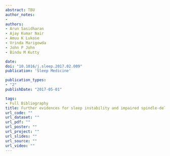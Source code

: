 ```yaml
---
abstract: TBU
author_notes:
- 
authors:
- Arun Sasidharan
- Ajay Kumar Nair
- Amuu K Lukose
- Vrinda Marigowda
- John P John
- Bindu M Kutty

date: 
doi: "10.1016/j.sleep.2017.02.009"
publication: 'Sleep Medicine'

publication_types:
- "2"
publishDate: "2017-05-01"

tags:
- Full Bibliography
title: Further evidences for sleep instability and impaired spindle-delta dynamics in schizophrenia - a whole-night polysomnography study with neuroloop-gain and sleep-cycle analysis
url_code: ""
url_dataset: ""
url_pdf: ""
url_poster: ""
url_project: ""
url_slides: ""
url_source: ""
url_video: ""
---
```


